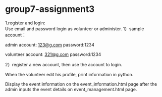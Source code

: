 # group7-assignment3
 1.register and login:   
 Use email and password login as volunteer or administer.
   1）sample account：
   
  admin account: 123@g.com   password:1234
  
  volunteer account: 321@g.com   password:1234

  2）register a new account, then use the account to login.

  When the volunteer edit his profile, print information in python.
  
  Display the event information on the event_information.html page after the admin inputs the 
event details on event_management.html page.
